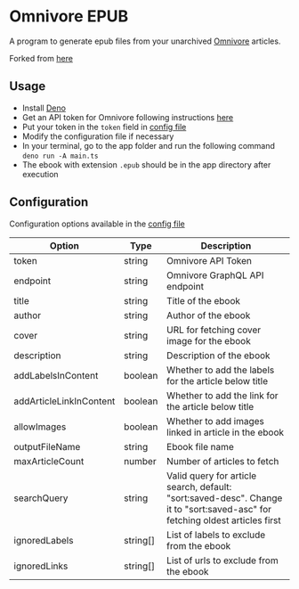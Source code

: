 # Omnivore EPUB

A program to generate epub files from your unarchived [Omnivore](https://omnivore.app) articles.

Forked from [here](https://gist.github.com/kebot/90de9c41742cacf371368d85870c4a75)

## Usage

- Install [Deno](https://deno.com/manual/getting_started/installation)
- Get an API token for Omnivore following instructions [here](https://docs.omnivore.app/integrations/api.html#getting-an-api-token)
- Put your token in the `token` field in [config file](config.json)
- Modify the configuration file if necessary
- In your terminal, go to the app folder and run the following command `deno run -A main.ts`
- The ebook with extension `.epub` should be in the app directory after execution

## Configuration

Configuration options available in the [config file](config.json)

| Option                  | Type     | Description                                           |
| ----------------------- | -------- | ----------------------------------------------------- |
| token                   | string   | Omnivore API Token                                    |
| endpoint                | string   | Omnivore GraphQL API endpoint                         |
| title                   | string   | Title of the ebook                                    |
| author                  | string   | Author of the ebook                                   |
| cover                   | string   | URL for fetching cover image for the ebook            |
| description             | string   | Description of the ebook                              |
| addLabelsInContent      | boolean  | Whether to add the labels for the article below title |
| addArticleLinkInContent | boolean  | Whether to add the link for the article below title   |
| allowImages             | boolean  | Whether to add images linked in article in the ebook  |
| outputFileName          | string   | Ebook file name                                       |
| maxArticleCount         | number   | Number of articles to fetch                           |
| searchQuery             | string   | Valid query for article search, default: "sort:saved-desc". Change it to "sort:saved-asc" for fetching oldest articles first |
| ignoredLabels           | string[] | List of labels to exclude from the ebook              |
| ignoredLinks            | string[] | List of urls to exclude from the ebook                |

